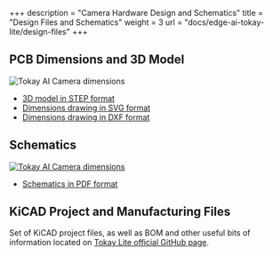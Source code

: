 +++
description = "Camera Hardware Design and Schematics"
title = "Design Files and Schematics"
weight = 3
url = "docs/edge-ai-tokay-lite/design-files"
+++

## PCB Dimensions and 3D Model

![Tokay AI Camera dimensions](/assets/tokay-lite/ai-camera-rev2-dimensions.png)

* [3D model in STEP format](/assets/tokay-lite/ai-camera-rev2.step)
* [Dimensions drawing in SVG format](/assets/tokay-lite/ai-camera-rev2-dimensions.svg)
* [Dimensions drawing in DXF format](/assets/tokay-lite/ai-camera-rev2-dimensions.dxf)

## Schematics

[![Tokay AI Camera dimensions](/assets/tokay-lite/ai-camera-rev2-schematics.png)](/assets/tokay-lite/ai-camera-rev2-schematics.png)

* [Schematics in PDF format](/assets/tokay-lite/ai-camera-rev2-schematics.pdf)


## KiCAD Project and Manufacturing Files

Set of KiCAD project files, as well as BOM and other useful bits
of information located on [Tokay Lite official GitHub page](https://github.com/maxlab-io/tokay-lite-pcb).


